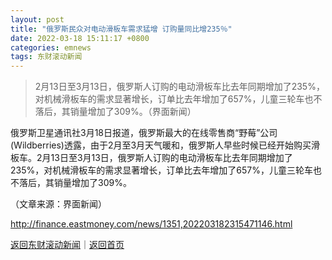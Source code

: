 ```yaml
---
layout: post
title: "俄罗斯民众对电动滑板车需求猛增 订购量同比增235％"
date: 2022-03-18 15:11:17 +0800
categories: emnews
tags: 东财滚动新闻
---
```

> 2月13日至3月13日，俄罗斯人订购的电动滑板车比去年同期增加了235%，对机械滑板车的需求显著增长，订单比去年增加了657%，儿童三轮车也不落后，其销量增加了309%。（界面新闻）

<p>俄罗斯卫星通讯社3月18日报道，俄罗斯最大的在线零售商“野莓”公司(Wildberries)透露，由于2月至3月天气暖和，俄罗斯人早些时候已经开始购买滑板车。2月13日至3月13日，俄罗斯人订购的电动滑板车比去年同期增加了235%，对机械滑板车的需求显著增长，订单比去年增加了657%，儿童三轮车也不落后，其销量增加了309%。</p><p></p><p class="em_media">（文章来源：界面新闻）</p>

<http://finance.eastmoney.com/news/1351,202203182315471146.html>

[返回东财滚动新闻](//finews.withounder.com/emnews/)｜[返回首页](//finews.withounder.com/)
